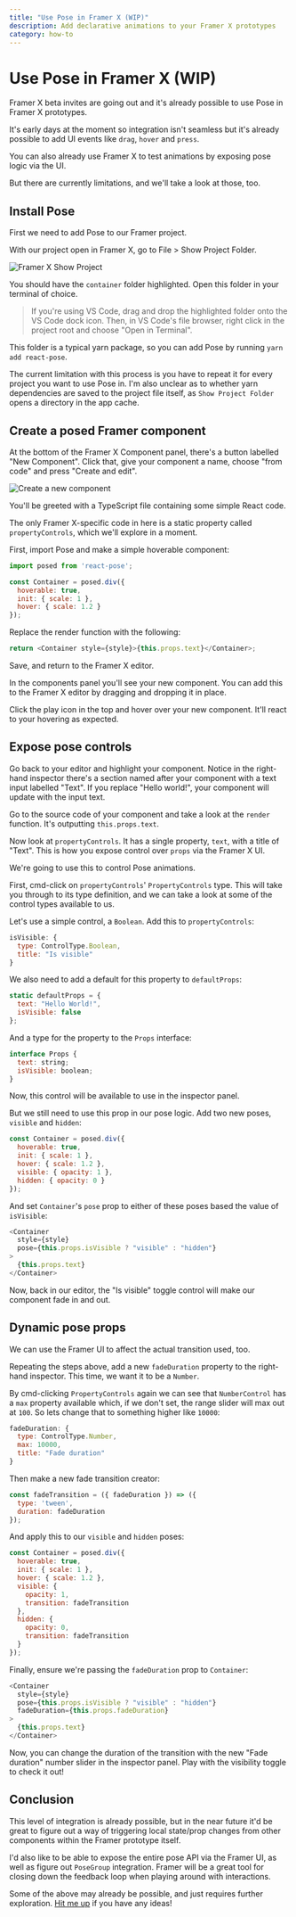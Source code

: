 ```yaml
---
title: "Use Pose in Framer X (WIP)"
description: Add declarative animations to your Framer X prototypes
category: how-to
---
```


# Use Pose in Framer X (WIP)

Framer X beta invites are going out and it's already possible to use Pose in Framer X prototypes.

It's early days at the moment so integration isn't seamless but it's already possible to add UI events like `drag`, `hover` and `press`.

You can also already use Framer X to test animations by exposing pose logic via the UI.

But there are currently limitations, and we'll take a look at those, too.

<TOC />

## Install Pose

First we need to add Pose to our Framer project.

With our project open in Framer X, go to File > Show Project Folder.

![Framer X Show Project](/static/guides/framer-x-show-project.png)

You should have the `container` folder highlighted. Open this folder in your terminal of choice.

> If you're using VS Code, drag and drop the highlighted folder onto the VS Code dock icon. Then, in VS Code's file browser, right click in the project root and choose "Open in Terminal".

This folder is a typical yarn package, so you can add Pose by running `yarn add react-pose`.

The current limitation with this process is you have to repeat it for every project you want to use Pose in. I'm also unclear as to whether yarn dependencies are saved to the project file itself, as `Show Project Folder` opens a directory in the app cache.

## Create a posed Framer component

At the bottom of the Framer X Component panel, there's a button labelled "New Component". Click that, give your component a name, choose "from code" and press "Create and edit".

![Create a new component](/static/guides/framer-x-create-component.png)

You'll be greeted with a TypeScript file containing some simple React code.

The only Framer X-specific code in here is a static property called `propertyControls`, which we'll explore in a moment.

First, import Pose and make a simple hoverable component:

```javascript
import posed from 'react-pose';

const Container = posed.div({
  hoverable: true,
  init: { scale: 1 },
  hover: { scale: 1.2 }
});
```

Replace the render function with the following:

```javascript
return <Container style={style}>{this.props.text}</Container>;
```

Save, and return to the Framer X editor.

In the components panel you'll see your new component. You can add this to the Framer X editor by dragging and dropping it in place.

Click the play icon in the top and hover over your new component. It'll react to your hovering as expected.

## Expose pose controls

Go back to your editor and highlight your component. Notice in the right-hand inspector there's a section named after your component with a text input labelled "Text". If you replace "Hello world!", your component will update with the input text.

Go to the source code of your component and take a look at the `render` function. It's outputting `this.props.text`.

Now look at `propertyControls`. It has a single property, `text`, with a title of "Text". This is how you expose control over `props` via the Framer X UI.

We're going to use this to control Pose animations.

First, cmd-click on `propertyControls`' `PropertyControls` type. This will take you through to its type definition, and we can take a look at some of the control types available to us.

Let's use a simple control, a `Boolean`. Add this to `propertyControls`:

```javascript
isVisible: {
  type: ControlType.Boolean,
  title: "Is visible"
}
```

We also need to add a default for this property to `defaultProps`:

```javascript
static defaultProps = {
  text: "Hello World!",
  isVisible: false
};
```

And a type for the property to the `Props` interface:

```javascript
interface Props {
  text: string;
  isVisible: boolean;
}
```

Now, this control will be available to use in the inspector panel.

But we still need to use this prop in our pose logic. Add two new poses, `visible` and `hidden`:

```javascript
const Container = posed.div({
  hoverable: true,
  init: { scale: 1 },
  hover: { scale: 1.2 },
  visible: { opacity: 1 },
  hidden: { opacity: 0 }
});
```

And set `Container`'s `pose` prop to either of these poses based the value of `isVisible`:

```javascript
<Container
  style={style}
  pose={this.props.isVisible ? "visible" : "hidden"}
>
  {this.props.text}
</Container>
```

Now, back in our editor, the "Is visible" toggle control will make our component fade in and out.

## Dynamic pose props

We can use the Framer UI to affect the actual transition used, too.

Repeating the steps above, add a new `fadeDuration` property to the right-hand inspector. This time, we want it to be a `Number`.

By cmd-clicking `PropertyControls` again we can see that `NumberControl` has a `max` property available which, if we don't set, the range slider will max out at `100`. So lets change that to something higher like `10000`:

```javascript
fadeDuration: {
  type: ControlType.Number,
  max: 10000,
  title: "Fade duration"
}
```

Then make a new fade transition creator:

```javascript
const fadeTransition = ({ fadeDuration }) => ({
  type: 'tween',
  duration: fadeDuration
});
```

And apply this to our `visible` and `hidden` poses:

```javascript
const Container = posed.div({
  hoverable: true,
  init: { scale: 1 },
  hover: { scale: 1.2 },
  visible: {
    opacity: 1,
    transition: fadeTransition
  },
  hidden: {
    opacity: 0,
    transition: fadeTransition
  }
});
```

Finally, ensure we're passing the `fadeDuration` prop to `Container`:

```javascript
<Container
  style={style}
  pose={this.props.isVisible ? "visible" : "hidden"}
  fadeDuration={this.props.fadeDuration}
>
  {this.props.text}
</Container>
```

Now, you can change the duration of the transition with the new "Fade duration" number slider in the inspector panel. Play with the visibility toggle to check it out!

## Conclusion

This level of integration is already possible, but in the near future it'd be great to figure out a way of triggering local state/prop changes from other components within the Framer prototype itself.

I'd also like to be able to expose the entire pose API via the Framer UI, as well as figure out `PoseGroup` integration. Framer will be a great tool for closing down the feedback loop when playing around with interactions.

Some of the above may already be possible, and just requires further exploration. [Hit me up](https://twitter.com/popmotionjs) if you have any ideas!
